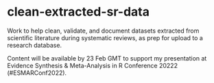 # clean-extracted-sr-data

Work to help clean, validate, and document datasets extracted from scientific literature during systematic reviews, as prep for upload to a research database.

Content will be available by 23 Feb GMT to support my presentation at Evidence Synthesis & Meta-Analysis in R Conference 20222 (#ESMARConf2022).
